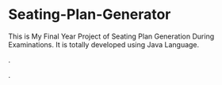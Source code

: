 # Seating-Plan-Generator

This is My Final Year Project of Seating Plan Generation During Examinations. It is totally developed using Java Language.












.



























































































































































































































































































.






































